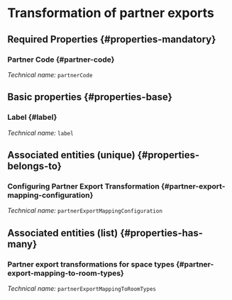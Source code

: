 # Transformation of partner exports
<!--- THIS FILE IS GENERATED PLEASE DO NOT EDIT IT DIRECTLY --->



<OH code="partnerExportMapping"/>




## Required Properties {#properties-mandatory}
    
### Partner Code {#partner-code}



*Technical name:* ```partnerCode```
<PH code="partnerExportMapping:partnerCode"/>

    


## Basic properties {#properties-base}
    
### Label {#label}



*Technical name:* ```label```
<PH code="partnerExportMapping:label"/>

    

## Associated entities (unique) {#properties-belongs-to}

### Configuring Partner Export Transformation {#partner-export-mapping-configuration}



*Technical name:* ```partnerExportMappingConfiguration```
<PH code="partnerExportMapping:partnerExportMappingConfiguration"/>


## Associated entities (list) {#properties-has-many}

### Partner export transformations for space types {#partner-export-mapping-to-room-types}



*Technical name:* ```partnerExportMappingToRoomTypes```
<PH code="partnerExportMapping:partnerExportMappingToRoomTypes"/>




